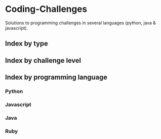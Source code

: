 # Coding-Challenges

Solutions to programming challenges in several languages (python, java & javascript).

## Index by type



## Index by challenge level



## Index by programming language

### Python

### Javascript

### Java

### Ruby


